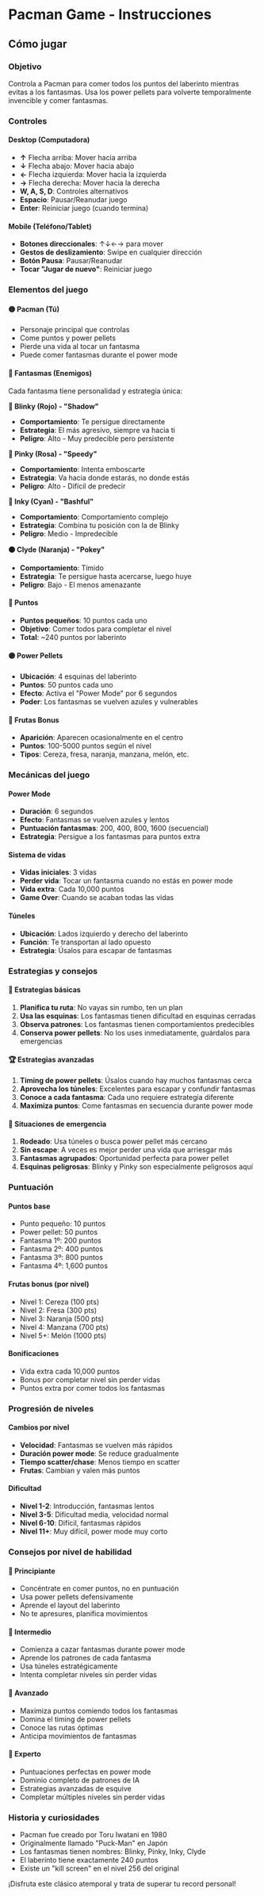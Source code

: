 # Pacman Game - Instrucciones

## Cómo jugar

### Objetivo
Controla a Pacman para comer todos los puntos del laberinto mientras evitas a los fantasmas. Usa los power pellets para volverte temporalmente invencible y comer fantasmas.

### Controles

#### Desktop (Computadora)
- **↑** Flecha arriba: Mover hacia arriba
- **↓** Flecha abajo: Mover hacia abajo
- **←** Flecha izquierda: Mover hacia la izquierda
- **→** Flecha derecha: Mover hacia la derecha
- **W, A, S, D**: Controles alternativos
- **Espacio**: Pausar/Reanudar juego
- **Enter**: Reiniciar juego (cuando termina)

#### Mobile (Teléfono/Tablet)
- **Botones direccionales**: ↑↓←→ para mover
- **Gestos de deslizamiento**: Swipe en cualquier dirección
- **Botón Pausa**: Pausar/Reanudar
- **Tocar "Jugar de nuevo"**: Reiniciar juego

### Elementos del juego

#### 🟡 Pacman (Tú)
- Personaje principal que controlas
- Come puntos y power pellets
- Pierde una vida al tocar un fantasma
- Puede comer fantasmas durante el power mode

#### 👻 Fantasmas (Enemigos)
Cada fantasma tiene personalidad y estrategia única:

**🔴 Blinky (Rojo) - "Shadow"**
- **Comportamiento**: Te persigue directamente
- **Estrategia**: El más agresivo, siempre va hacia ti
- **Peligro**: Alto - Muy predecible pero persistente

**🩷 Pinky (Rosa) - "Speedy"**
- **Comportamiento**: Intenta emboscarte
- **Estrategia**: Va hacia donde estarás, no donde estás
- **Peligro**: Alto - Difícil de predecir

**🩵 Inky (Cyan) - "Bashful"**
- **Comportamiento**: Comportamiento complejo
- **Estrategia**: Combina tu posición con la de Blinky
- **Peligro**: Medio - Impredecible

**🟠 Clyde (Naranja) - "Pokey"**
- **Comportamiento**: Tímido
- **Estrategia**: Te persigue hasta acercarse, luego huye
- **Peligro**: Bajo - El menos amenazante

#### 🔵 Puntos
- **Puntos pequeños**: 10 puntos cada uno
- **Objetivo**: Comer todos para completar el nivel
- **Total**: ~240 puntos por laberinto

#### 🟣 Power Pellets
- **Ubicación**: 4 esquinas del laberinto
- **Puntos**: 50 puntos cada uno
- **Efecto**: Activa el "Power Mode" por 6 segundos
- **Poder**: Los fantasmas se vuelven azules y vulnerables

#### 🍒 Frutas Bonus
- **Aparición**: Aparecen ocasionalmente en el centro
- **Puntos**: 100-5000 puntos según el nivel
- **Tipos**: Cereza, fresa, naranja, manzana, melón, etc.

### Mecánicas del juego

#### Power Mode
- **Duración**: 6 segundos
- **Efecto**: Fantasmas se vuelven azules y lentos
- **Puntuación fantasmas**: 200, 400, 800, 1600 (secuencial)
- **Estrategia**: Persigue a los fantasmas para puntos extra

#### Sistema de vidas
- **Vidas iniciales**: 3 vidas
- **Perder vida**: Tocar un fantasma cuando no estás en power mode
- **Vida extra**: Cada 10,000 puntos
- **Game Over**: Cuando se acaban todas las vidas

#### Túneles
- **Ubicación**: Lados izquierdo y derecho del laberinto
- **Función**: Te transportan al lado opuesto
- **Estrategia**: Úsalos para escapar de fantasmas

### Estrategias y consejos

#### 🎯 Estrategias básicas
1. **Planifica tu ruta**: No vayas sin rumbo, ten un plan
2. **Usa las esquinas**: Los fantasmas tienen dificultad en esquinas cerradas
3. **Observa patrones**: Los fantasmas tienen comportamientos predecibles
4. **Conserva power pellets**: No los uses inmediatamente, guárdalos para emergencias

#### 🏆 Estrategias avanzadas
1. **Timing de power pellets**: Úsalos cuando hay muchos fantasmas cerca
2. **Aprovecha los túneles**: Excelentes para escapar y confundir fantasmas
3. **Conoce a cada fantasma**: Cada uno requiere estrategia diferente
4. **Maximiza puntos**: Come fantasmas en secuencia durante power mode

#### 🚨 Situaciones de emergencia
1. **Rodeado**: Usa túneles o busca power pellet más cercano
2. **Sin escape**: A veces es mejor perder una vida que arriesgar más
3. **Fantasmas agrupados**: Oportunidad perfecta para power pellet
4. **Esquinas peligrosas**: Blinky y Pinky son especialmente peligrosos aquí

### Puntuación

#### Puntos base
- Punto pequeño: 10 puntos
- Power pellet: 50 puntos
- Fantasma 1º: 200 puntos
- Fantasma 2º: 400 puntos
- Fantasma 3º: 800 puntos
- Fantasma 4º: 1,600 puntos

#### Frutas bonus (por nivel)
- Nivel 1: Cereza (100 pts)
- Nivel 2: Fresa (300 pts)
- Nivel 3: Naranja (500 pts)
- Nivel 4: Manzana (700 pts)
- Nivel 5+: Melón (1000 pts)

#### Bonificaciones
- Vida extra cada 10,000 puntos
- Bonus por completar nivel sin perder vidas
- Puntos extra por comer todos los fantasmas

### Progresión de niveles

#### Cambios por nivel
- **Velocidad**: Fantasmas se vuelven más rápidos
- **Duración power mode**: Se reduce gradualmente
- **Tiempo scatter/chase**: Menos tiempo en scatter
- **Frutas**: Cambian y valen más puntos

#### Dificultad
- **Nivel 1-2**: Introducción, fantasmas lentos
- **Nivel 3-5**: Dificultad media, velocidad normal
- **Nivel 6-10**: Difícil, fantasmas rápidos
- **Nivel 11+**: Muy difícil, power mode muy corto

### Consejos por nivel de habilidad

#### 👶 Principiante
- Concéntrate en comer puntos, no en puntuación
- Usa power pellets defensivamente
- Aprende el layout del laberinto
- No te apresures, planifica movimientos

#### 🧒 Intermedio
- Comienza a cazar fantasmas durante power mode
- Aprende los patrones de cada fantasma
- Usa túneles estratégicamente
- Intenta completar niveles sin perder vidas

#### 👨 Avanzado
- Maximiza puntos comiendo todos los fantasmas
- Domina el timing de power pellets
- Conoce las rutas óptimas
- Anticipa movimientos de fantasmas

#### 🏅 Experto
- Puntuaciones perfectas en power mode
- Dominio completo de patrones de IA
- Estrategias avanzadas de esquive
- Completar múltiples niveles sin perder vidas

### Historia y curiosidades
- Pacman fue creado por Toru Iwatani en 1980
- Originalmente llamado "Puck-Man" en Japón
- Los fantasmas tienen nombres: Blinky, Pinky, Inky, Clyde
- El laberinto tiene exactamente 240 puntos
- Existe un "kill screen" en el nivel 256 del original

¡Disfruta este clásico atemporal y trata de superar tu record personal!